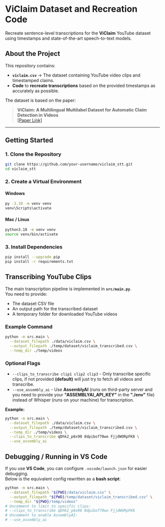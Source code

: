 # **ViClaim Dataset and Recreation Code**

Recreate sentence-level transcriptions for the **ViClaim** YouTube dataset using timestamps and state-of-the-art speech-to-text models.

## **About the Project**

This repository contains:

- **`viclaim.csv`** → The dataset containing YouTube video clips and timestamped claims.
- **Code** to **recreate transcriptions** based on the provided timestamps as accurately as possible.

The dataset is based on the paper:

> **ViClaim: A Multilingual Multilabel Dataset for Automatic Claim Detection in Videos**  
> [[Paper Link]](https://arxiv.org/abs/2504.12882)

---

## **Getting Started**

### **1. Clone the Repository**

```bash
git clone https://github.com/your-username/viclaim_stt.git
cd viclaim_stt
```

### **2. Create a Virtual Environment**

#### Windows

```bash
py -3.10 -m venv venv
venv\Scripts\activate
```

#### Mac / Linux

```bash
python3.10 -m venv venv
source venv/bin/activate
```

### **3. Install Dependencies**

```bash
pip install --upgrade pip
pip install -r requirements.txt
```

## **Transcribing YouTube Clips**

The main transcription pipeline is implemented in **`src/main.py`**.  
You need to provide:

- The dataset CSV file
- An output path for the transcribed dataset
- A temporary folder for downloaded YouTube videos

### **Example Command**

```bash
python -m src.main \
  --dataset_filepath ./data/viclaim.csv \
  --output_filepath ./temp/dataset/viclaim_transcribed.csv \
  --temp_dir ./temp/videos
```

### **Optional Flags**

- `--clips_to_transcribe clip1 clip2 clip3` - Only transcribe specific clips, if not provided **(default)** will just try to fetch all videos and transcribe.
- `--use_assembly_ai` - Use **AssemblyAI** (runs on third-party server and you need to provide your **"ASSEMBLYAI_API_KEY"** in the **"./env"** file) instead of Whisper (runs on your machine) for transcription.

**Example:**

```bash
python -m src.main \
  --dataset_filepath ./data/viclaim.csv \
  --output_filepath ./temp/dataset/viclaim_transcribed.csv \
  --temp_dir ./temp/videos \
  --clips_to_transcribe qDhk2_p6x90 8dpibof70wo FjjdWORpFK8 \
  --use_assembly_ai
```

## **Debugging / Running in VS Code**

If you use **VS Code**, you can configure `.vscode/launch.json` for easier debugging.  
Below is the equivalent config rewritten as a **bash script**:

```bash
python -m src.main \
  --dataset_filepath "${PWD}/data/viclaim.csv" \
  --output_filepath "${PWD}/temp/dataset/viclaim_transcribed.csv" \
  --temp_dir "${PWD}/temp/videos"
# Uncomment to limit to specific clips:
# --clips_to_transcribe qDhk2_p6x90 8dpibof70wo FjjdWORpFK8
# Uncomment to enable AssemblyAI:
# --use_assembly_ai
```
